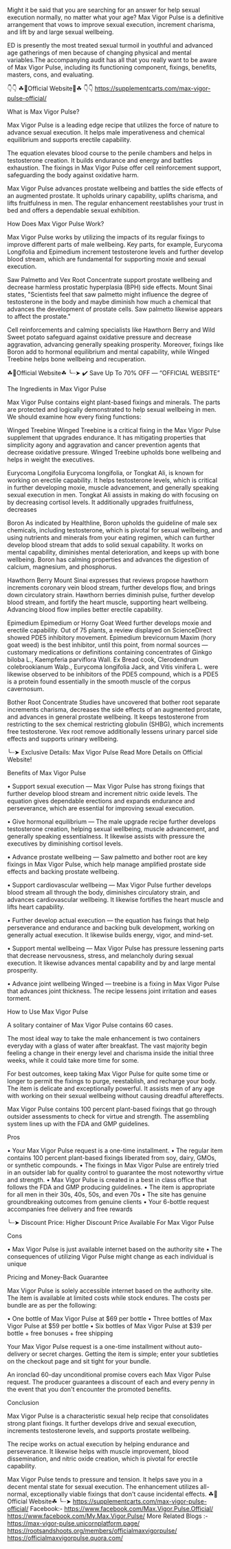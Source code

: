 Might it be said that you are searching for an answer for help sexual execution normally, no matter what your age? Max Vigor Pulse is a definitive arrangement that vows to improve sexual execution, increment charisma, and lift by and large sexual wellbeing.

ED is presently the most treated sexual turmoil in youthful and advanced age gatherings of men because of changing physical and mental variables.The accompanying audit has all that you really want to be aware of Max Vigor Pulse, including its functioning component, fixings, benefits, masters, cons, and evaluating.

👇👇 ☘📣Official Website📣☘ 👇👇
https://supplementcarts.com/max-vigor-pulse-official/

What is Max Vigor Pulse?

Max Vigor Pulse is a leading edge recipe that utilizes the force of nature to advance sexual execution. It helps male imperativeness and chemical equilibrium and supports erectile capability.

The equation elevates blood course to the penile chambers and helps in testosterone creation. It builds endurance and energy and battles exhaustion. The fixings in Max Vigor Pulse offer cell reinforcement support, safeguarding the body against oxidative harm.

Max Vigor Pulse advances prostate wellbeing and battles the side effects of an augmented prostate. It upholds urinary capability, uplifts charisma, and lifts fruitfulness in men. The regular enhancement reestablishes your trust in bed and offers a dependable sexual exhibition.


How Does Max Vigor Pulse Work?

Max Vigor Pulse works by utilizing the impacts of its regular fixings to improve different parts of male wellbeing. Key parts, for example, Eurycoma Longifolia and Epimedium increment testosterone levels and further develop blood stream, which are fundamental for supporting moxie and sexual execution.

Saw Palmetto and Vex Root Concentrate support prostate wellbeing and decrease harmless prostatic hyperplasia (BPH) side effects. Mount Sinai states, "Scientists feel that saw palmetto might influence the degree of testosterone in the body and maybe diminish how much a chemical that advances the development of prostate cells. Saw palmetto likewise appears to affect the prostate."

Cell reinforcements and calming specialists like Hawthorn Berry and Wild Sweet potato safeguard against oxidative pressure and decrease aggravation, advancing generally speaking prosperity. Moreover, fixings like Boron add to hormonal equilibrium and mental capability, while Winged Treebine helps bone wellbeing and recuperation.

☘📣Official Website☘ ╰┈➤ ✔️ Save Up To 70% OFF — “OFFICIAL WEBSITE”

The Ingredients in Max Vigor Pulse

Max Vigor Pulse contains eight plant-based fixings and minerals. The parts are protected and logically demonstrated to help sexual wellbeing in men. We should examine how every fixing functions:

Winged Treebine
Winged Treebine is a critical fixing in the Max Vigor Pulse supplement that upgrades endurance. It has mitigating properties that simplicity agony and aggravation and cancer prevention agents that decrease oxidative pressure. Winged Treebine upholds bone wellbeing and helps in weight the executives.

Eurycoma Longifolia
Eurycoma longifolia, or Tongkat Ali, is known for working on erectile capability. It helps testosterone levels, which is critical in further developing moxie, muscle advancement, and generally speaking sexual execution in men. Tongkat Ali assists in making do with focusing on by decreasing cortisol levels. It additionally upgrades fruitfulness, decreases

Boron
As indicated by Healthline, Boron upholds the guideline of male sex chemicals, including testosterone, which is pivotal for sexual wellbeing, and using nutrients and minerals from your eating regimen, which can further develop blood stream that adds to solid sexual capability. It works on mental capability, diminishes mental deterioration, and keeps up with bone wellbeing. Boron has calming properties and advances the digestion of calcium, magnesium, and phosphorus.

Hawthorn Berry
Mount Sinai expresses that reviews propose hawthorn increments coronary vein blood stream, further develops flow, and brings down circulatory strain. Hawthorn berries diminish pulse, further develop blood stream, and fortify the heart muscle, supporting heart wellbeing. Advancing blood flow implies better erectile capability.

Epimedium
Epimedium or Horny Goat Weed further develops moxie and erectile capability. Out of 75 plants, a review displayed on ScienceDirect showed PDE5 inhibitory movement. Epimedium brevicornum Maxim (hory goat weed) is the best inhibitor, until this point, from normal sources — customary medications or definitions containing concentrates of Ginkgo biloba L., Kaempferia parviflora Wall. Ex Bread cook, Clerodendrum colebrookianum Walp., Eurycoma longifolia Jack, and Vitis vinifera L. were likewise observed to be inhibitors of the PDE5 compound, which is a PDE5 is a protein found essentially in the smooth muscle of the corpus cavernosum.

Bother Root Concentrate
Studies have uncovered that bother root separate increments charisma, decreases the side effects of an augmented prostate, and advances in general prostate wellbeing. It keeps testosterone from restricting to the sex chemical restricting globulin (SHBG), which increments free testosterone. Vex root remove additionally lessens urinary parcel side effects and supports urinary wellbeing.

╰┈➤ Exclusive Details: Max Vigor Pulse  Read More Details on Official Website!

Benefits of Max Vigor Pulse

•	Support sexual execution — Max Vigor Pulse has strong fixings that further develop blood stream and increment nitric oxide levels. The equation gives dependable erections and expands endurance and perseverance, which are essential for improving sexual execution.

•	Give hormonal equilibrium  — The male upgrade recipe further develops testosterone creation, helping sexual wellbeing, muscle advancement, and generally speaking essentialness. It likewise assists with pressure the executives by diminishing cortisol levels.


•	Advance prostate wellbeing — Saw palmetto and bother root are key fixings in Max Vigor Pulse, which help manage amplified prostate side effects and backing prostate wellbeing.

•	Support cardiovascular wellbeing —  Max Vigor Pulse further develops blood stream all through the body, diminishes circulatory strain, and advances cardiovascular wellbeing. It likewise fortifies the heart muscle and lifts heart capability.


•	Further develop actual execution —  the equation has fixings that help perseverance and endurance and backing bulk development, working on generally actual execution. It likewise builds energy, vigor, and mind-set.

•	Support mental wellbeing — Max Vigor Pulse has pressure lessening parts that decrease nervousness, stress, and melancholy during sexual execution. It likewise advances mental capability and by and large mental prosperity.


•	Advance joint wellbeing Winged — treebine is a fixing in Max Vigor Pulse that advances joint thickness. The recipe lessens joint irritation and eases torment.



How to Use Max Vigor Pulse

A solitary container of Max Vigor Pulse contains 60 cases.

The most ideal way to take the male enhancement is two containers everyday with a glass of water after breakfast. The vast majority begin feeling a change in their energy level and charisma inside the initial three weeks, while it could take more time for some.

For best outcomes, keep taking Max Vigor Pulse for quite some time or longer to permit the fixings to purge, reestablish, and recharge your body. The item is delicate and exceptionally powerful. It assists men of any age with working on their sexual wellbeing without causing dreadful aftereffects.

Max Vigor Pulse contains 100 percent plant-based fixings that go through outsider assessments to check for virtue and strength. The assembling system lines up with the FDA and GMP guidelines.


Pros

•	Your Max Vigor Pulse request is a one-time installment.
•	The regular item contains 100 percent plant-based fixings liberated from soy, dairy, GMOs, or synthetic compounds.
•	The fixings in Max Vigor Pulse are entirely tried in an outsider lab for quality control to guarantee the most noteworthy virtue and strength.
•	Max Vigor Pulse is created in a best in class office that follows the FDA and GMP producing guidelines.
•	The item is appropriate for all men in their 30s, 40s, 50s, and even 70s
•	The site has genuine groundbreaking outcomes from genuine clients
•	Your 6-bottle request accompanies free delivery and free rewards

╰┈➤ Discount Price: Higher Discount Price Available For Max Vigor Pulse

Cons

•	Max Vigor Pulse is just available internet based on the authority site
•	The consequences of utilizing Vigor Pulse might change as each individual is unique


Pricing and Money-Back Guarantee

Max Vigor Pulse is solely accessible internet based on the authority site. The item is available at limited costs while stock endures. The costs per bundle are as per the following:

•	One bottle of Max Vigor Pulse at $69 per bottle
•	Three bottles of Max Vigor Pulse at $59 per bottle
•	Six bottles of Max Vigor Pulse at $39 per bottle + free bonuses + free shipping

Your Max Vigor Pulse request is a one-time installment without auto-delivery or secret charges. Getting the item is simple; enter your subtleties on the checkout page and sit tight for your bundle.

An ironclad 60-day unconditional promise covers each Max Vigor Pulse request. The producer guarantees a discount of each and every penny in the event that you don't encounter the promoted benefits.


Conclusion

Max Vigor Pulse is a characteristic sexual help recipe that consolidates strong plant fixings. It further develops drive and sexual execution, increments testosterone levels, and supports prostate wellbeing.

The recipe works on actual execution by helping endurance and perseverance. It likewise helps with muscle improvement, blood dissemination, and nitric oxide creation, which is pivotal for erectile capability.

Max Vigor Pulse tends to pressure and tension. It helps save you in a decent mental state for sexual execution. The enhancement utilizes all-normal, exceptionally viable fixings that don't cause incidental effects.
☘📣Official Website☘ ╰┈➤ https://supplementcarts.com/max-vigor-pulse-official/
Facebook:- https://www.facebook.com/Max.Vigor.Pulse.Official/
https://www.facebook.com/My.Max.Vigor.Pulse/
More Related Blogs :- 
https://max-vigor-pulse.unicornplatform.page/
https://rootsandshoots.org/members/officialmaxvigorpulse/
https://officialmaxvigorpulse.quora.com/

